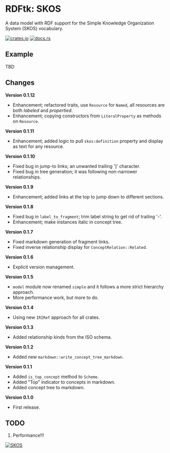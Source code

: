 # RDFtk: SKOS

A data model with RDF support for the Simple Knowledge Organization System (SKOS) vocabulary.

[![crates.io](https://img.shields.io/crates/v/rdftk_skos.svg)](https://crates.io/crates/rdftk_skos)
[![docs.rs](https://docs.rs/rdftk_skos/badge.svg)](https://docs.rs/rdftk_skos)

## Example

TBD

## Changes

**Version 0.1.12**

* Enhancement; refactored traits, use `Resource` for `Named`, all resources are both _labeled_ and _propertied_.
* Enhancement; copying constructors from `LiteralProperty` as methods on `Resource`.

**Version 0.1.11**

* Enhancement; added logic to pull `skos:definition` property and display as text for any resource.

**Version 0.1.10**

* Fixed bug in jump-to links; an unwanted trailing ']' character.
* Fixed bug in tree generation; it was following non-narrower relationships.

**Version 0.1.9**

* Enhancement; added links at the top to jump down to different sections.

**Version 0.1.8**

* Fixed bug in `label_to_fragment`; trim label string to get rid of trailing '-'.
* Enhancement; make instances italic in concept tree.

**Version 0.1.7**

* Fixed markdown generation of fragment links.
* Fixed inverse relationship display for `ConceptRelation::Related`.

**Version 0.1.6**

* Explicit version management.

**Version 0.1.5**

* `model` module now renamed `simple` and it follows a more strict hierarchy approach.
* More performance work, but more to do.

**Version 0.1.4**

* Using new `IRIRef` approach for all crates.

**Version 0.1.3**

* Added relationship kinds from the ISO schema.

**Version 0.1.2**

* Added new `markdown::write_concept_tree_markdown`.

**Version 0.1.1**

* Added `is_top_concept` method to `Scheme`.
* Added "Top" indicator to concepts in markdown.
* Added concept tree to markdown.

**Version 0.1.0**

* First release.

## TODO

1. Performance!!!

[![SKOS](https://www.w3.org/Icons/SW/Buttons/sw-skos-blue.png)](http://www.w3.org/2001/sw/wiki/SKOS)
